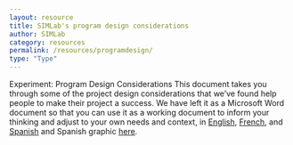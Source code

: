 ```yaml
---
layout: resource
title: SIMLab's program design considerations
author: SIMLab
category: resources
permalink: /resources/programdesign/
type: "Type"
---
```

Experiment: Program Design Considerations
This document takes you through some of the project design considerations that we’ve found help people to make their project a success. We have left it as a Microsoft Word document so that you can use it as a working document to inform your thinking and adjust to your own needs and context, in [English](http://simlab.org/resources/coursem4cso/files/SIMLab%20Program%20Design%20Considerations_Eng.docx), [French](http://simlab.org/resources/coursem4cso/files/SIMLab%20Program%20Design%20Considerations_FR.doc), and [Spanish](http://simlab.org/resources/coursem4cso/files/SIMLab%20Program%20Design%20Considerations_Spa.docx) and Spanish graphic [here](http://simlab.org/resources/coursem4cso/files/Use%20Case%20Map%20Graphic_SPA.docx).
